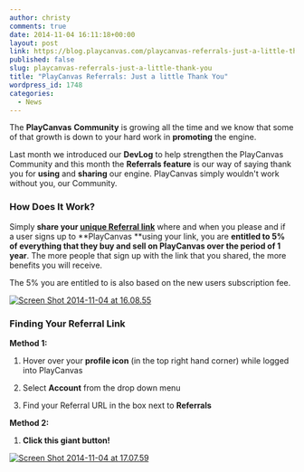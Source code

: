 ```yaml
---
author: christy
comments: true
date: 2014-11-04 16:11:18+00:00
layout: post
link: https://blog.playcanvas.com/playcanvas-referrals-just-a-little-thank-you/
published: false
slug: playcanvas-referrals-just-a-little-thank-you
title: "PlayCanvas Referrals: Just a little Thank You"
wordpress_id: 1748
categories:
  - News
---
```


The **PlayCanvas** **Community** is growing all the time and we know that some of that growth is down to your hard work in **promoting** the engine.

Last month we introduced our **DevLog** to help strengthen the PlayCanvas Community and this month the **Referrals feature** is our way of saying thank you for **using** and **sharing** our engine. PlayCanvas simply wouldn't work without you, our Community.

### **How Does It Work?**

Simply **share your [unique Referral link](https://playcanvas.com/account)** where and when you please and if a user signs up to **PlayCanvas **using your link, you are **entitled to 5% of everything that they buy and sell on PlayCanvas over the period of 1 year**. The more people that sign up with the link that you shared, the more benefits you will receive.

The 5% you are entitled to is also based on the new users subscription fee.

[![Screen Shot 2014-11-04 at 16.08.55](https://blog.playcanvas.com/wp-content/uploads/2014/11/Screen-Shot-2014-11-04-at-16.08.55.png)](http://blog.playcanvas.com/wp-content/uploads/2014/11/Screen-Shot-2014-11-04-at-16.08.55.png)

### **Finding Your Referral Link**

**Method 1:**

1. Hover over your **profile icon** (in the top right hand corner) while logged into PlayCanvas

2. Select **Account** from the drop down menu

3. Find your Referral URL in the box next to **Referrals**

**Method 2:**

1. **Click this giant button!**

[![Screen Shot 2014-11-04 at 17.07.59](https://blog.playcanvas.com/wp-content/uploads/2014/11/Screen-Shot-2014-11-04-at-17.07.59.png)](https://playcanvas.com/account)
